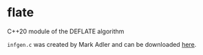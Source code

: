 # flate

C++20 module of the DEFLATE algorithm

`infgen.c` was created by Mark Adler and can be downloaded [here][madler].

[madler]: https://github.com/madler/infgen.git
